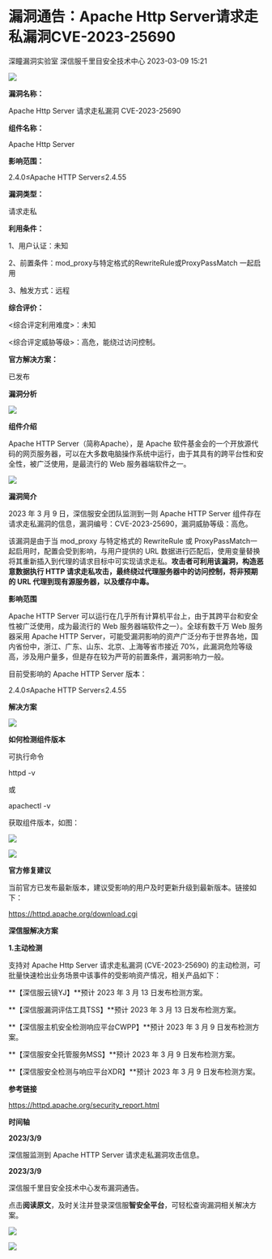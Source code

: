 #  漏洞通告：Apache Http Server请求走私漏洞CVE-2023-25690   
深瞳漏洞实验室  深信服千里目安全技术中心   2023-03-09 15:21  
  
![](https://mmbiz.qpic.cn/mmbiz_gif/w8NHw6tcQ5w6DlfI9XmUrnicezjl2fN5woVnEyhIENFCuoSiaStDurlCvxKvRvy0aASbKUFP9RR1ibArEDlArTxIg/640?wx_fmt=gif "")  
  
**漏洞名称：**  
  
Apache Http Server 请求走私漏洞 CVE-2023-25690  
  
**组件名称：**  
  
Apache Http Server  
  
**影响范围：**  
  
2.4.0≤Apache HTTP Server≤2.4.55  
  
**漏洞类型：**  
  
请求走私  
  
**利用条件：**  
  
1、用户认证：未知  
  
2、前置条件：mod_proxy与特定格式的RewriteRule或ProxyPassMatch 一起启用  
  
3、触发方式：远程  
  
**综合评价：**  
  
<综合评定利用难度>：未知  
  
<综合评定威胁等级>：高危，能绕过访问控制。  
  
**官方解决方案：**  
  
已发布  
  
  
  
  
**漏洞分析**  
  
![](https://mmbiz.qpic.cn/mmbiz_gif/w8NHw6tcQ5w6DlfI9XmUrnicezjl2fN5whSoW74G6WVySLzwjc35oiccQAa4JCU7LPf0fE5weYUBMVsH9iccqfxqg/640?wx_fmt=gif "")  
  
**组件介绍**  
  
Apache HTTP Server（简称Apache），是 Apache 软件基金会的一个开放源代码的网页服务器，可以在大多数电脑操作系统中运行，由于其具有的跨平台性和安全性，被广泛使用，是最流行的 Web 服务器端软件之一。  
  
![](https://mmbiz.qpic.cn/mmbiz_gif/w8NHw6tcQ5w6DlfI9XmUrnicezjl2fN5whSoW74G6WVySLzwjc35oiccQAa4JCU7LPf0fE5weYUBMVsH9iccqfxqg/640?wx_fmt=gif "")  
  
**漏洞简介**  
  
2023 年 3 月 9 日，深信服安全团队监测到一则 Apache HTTP Server 组件存在请求走私漏洞的信息，漏洞编号：CVE-2023-25690，漏洞威胁等级：高危。  
  
该漏洞是由于当 mod_proxy 与特定格式的 RewriteRule 或 ProxyPassMatch一起启用时，配置会受到影响，与用户提供的 URL 数据进行匹配后，使用变量替换将其重新插入到代理的请求目标中可实现请求走私。**攻击者可利用该漏洞，构造恶意数据执行 HTTP 请求走私攻击，最终绕过代理服务器中的访问控制，将非预期的 URL 代理到现有源服务器，以及缓存中毒。**  
  
  
**影响范围**  
  
Apache HTTP Server 可以运行在几乎所有计算机平台上，由于其跨平台和安全性被广泛使用，成为最流行的 Web 服务器端软件之一）。全球有数千万 Web 服务器采用 Apache HTTP Server，可能受漏洞影响的资产广泛分布于世界各地，国内省份中，浙江、广东、山东、北京、上海等省市接近 70%，此漏洞危险等级高，涉及用户量多，但是存在较为严苛的前置条件，漏洞影响力一般。  
  
目前受影响的 Apache HTTP Server 版本：  
  
2.4.0≤Apache HTTP Server≤2.4.55  
  
  
**解决方案**  
  
![](https://mmbiz.qpic.cn/mmbiz_gif/w8NHw6tcQ5w6DlfI9XmUrnicezjl2fN5whSoW74G6WVySLzwjc35oiccQAa4JCU7LPf0fE5weYUBMVsH9iccqfxqg/640?wx_fmt=gif "")  
  
**如何检测组件版本**  
  
  
可执行命令  
  
httpd -v  
  
或  
  
apachectl -v  
  
获取组件版本，如图：  
  
  
![](https://mmbiz.qpic.cn/mmbiz_png/w8NHw6tcQ5w6DlfI9XmUrnicezjl2fN5wia4WSrUf9bBtoqLICMGxg19xkJSpiadqs6O6xARpaibSyfXaibLm0AkZsw/640?wx_fmt=png "")  
  
![](https://mmbiz.qpic.cn/mmbiz_gif/w8NHw6tcQ5w6DlfI9XmUrnicezjl2fN5whSoW74G6WVySLzwjc35oiccQAa4JCU7LPf0fE5weYUBMVsH9iccqfxqg/640?wx_fmt=gif "")  
  
**官方修复建议**  
  
  
当前官方已发布最新版本，建议受影响的用户及时更新升级到最新版本。链接如下：  
  
https://httpd.apache.org/download.cgi  
  
  
**深信服解决方案**  
  
  
  
**1.主动检测**  
  
支持对 Apache Http Server 请求走私漏洞 (CVE-2023-25690) 的主动检测，可批量快速检出业务场景中该事件的受影响资产情况，相关产品如下：  
  
**【深信服云镜YJ】**预计 2023 年 3 月 13 日发布检测方案。  
  
**【深信服漏洞评估工具TSS】**预计 2023 年 3 月 13 日发布检测方案。  
  
**【深信服主机安全检测响应平台CWPP】**预计 2023 年 3 月 9 日发布检测方案。  
  
**【深信服安全托管服务MSS】**预计 2023 年 3 月 9 日发布检测方案。  
  
**【深信服安全检测与响应平台XDR】**预计 2023 年 3 月 9 日发布检测方案。  
  
  
**参考链接**  
  
https://httpd.apache.org/security_report.html  
  
  
**时间轴**  
  
  
  
**2023/3/9**  
  
深信服监测到 Apache HTTP Server 请求走私漏洞攻击信息。  
  
  
**2023/3/9**  
  
深信服千里目安全技术中心发布漏洞通告。  
  
  
点击**阅读原文**，及时关注并登录深信服**智安全平台**，可轻松查询漏洞相关解决方案。  
  
![](https://mmbiz.qpic.cn/mmbiz_png/w8NHw6tcQ5w6DlfI9XmUrnicezjl2fN5wqxg6nJCr5UbhmDpnatENOfFLsvDiaIa3A0kC6IN5GQMElKGKtybtTuw/640?wx_fmt=png "")  
  
  
  
![](https://mmbiz.qpic.cn/mmbiz_jpg/w8NHw6tcQ5w6DlfI9XmUrnicezjl2fN5wm9TrGL0lWOQoISiaKDAeeLIaV6R5DiaoyrAibBMoOtasn5BIlUyL3rvCg/640?wx_fmt=jpeg "")  
  
  
  

